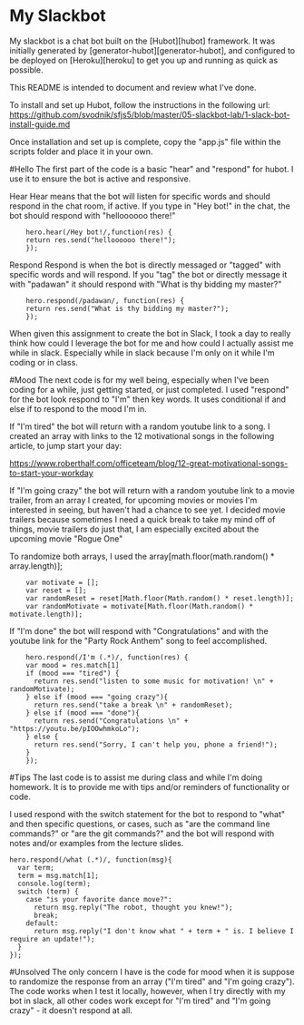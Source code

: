 # My Slackbot 

My slackbot is a chat bot built on the [Hubot][hubot] framework. It was
initially generated by [generator-hubot][generator-hubot], and configured to be
deployed on [Heroku][heroku] to get you up and running as quick as possible.

This README is intended to document and review what I've done. 

To install and set up Hubot, follow the instructions in the following url:
https://github.com/svodnik/sfjs5/blob/master/05-slackbot-lab/1-slack-bot-install-guide.md

Once installation and set up is complete, copy the "app.js" file within the scripts folder and place it in your own.

#Hello
The first part of the code is a basic "hear" and "respond" for hubot. I use it to ensure the bot is active and responsive.

Hear
Hear means that the bot will listen for specific words and should respond in the chat room, if active. If you type in "Hey bot!" in the chat, the bot should respond with "helloooooo there!" 

        hero.hear(/Hey bot!/,function(res) {
        return res.send("helloooooo there!");
        });

Respond
Respond is when the bot is directly messaged or "tagged" with specific words and will respond. If you "tag" the bot or directly message it with "padawan" it should respond with "What is thy bidding my master?"

        hero.respond(/padawan/, function(res) {
        return res.send("What is thy bidding my master?");
        });

When given this assignment to create the bot in Slack, I took a day to really think how could I leverage the bot for me and how could I actually assist me while in slack. Especially while in slack because I'm only on it while I'm coding or in class.

#Mood
The next code is for my well being, especially when I've been coding for a while, just getting started, or just completed. I used "respond" for the bot look respond to "I'm" then key words. It uses conditional if and else if to respond to the mood I'm in. 

If "I'm tired" the bot will return with a random youtube link to a song. I created an array with links to the 12 motivational songs in the following article, to jump start your day: 

https://www.roberthalf.com/officeteam/blog/12-great-motivational-songs-to-start-your-workday

If "I'm going crazy" the bot will return with a random youtube link to a movie trailer, from an array I created, for upcoming movies or movies I'm interested in seeing, but haven't had a chance to see yet. I decided movie trailers because sometimes I need a quick break to take my mind off of things, movie trailers do just that, I am especially excited about the upcoming movie "Rogue One"

To randomize both arrays, I used the array[math.floor(math.random() * array.length)];
        
        var motivate = [];
        var reset = [];
        var randomReset = reset[Math.floor(Math.random() * reset.length)];
        var randomMotivate = motivate[Math.floor(Math.random() * motivate.length)];


If "I'm done" the bot will respond with "Congratulations" and with the youtube link for the "Party Rock Anthem" song to feel accomplished.

        hero.respond(/I'm (.*)/, function(res) {
        var mood = res.match[1]
        if (mood === "tired") {
          return res.send("listen to some music for motivation! \n" + randomMotivate);
        } else if (mood === "going crazy"){
          return res.send("take a break \n" + randomReset);
        } else if (mood === "done"){
          return res.send("Congratulations \n" + "https://youtu.be/pIOOwhmkoLo");
        } else {
          return res.send("Sorry, I can't help you, phone a friend!");
        }
        });

#Tips
The last code is to assist me during class and while I'm doing homework. It is to provide me with tips and/or reminders of functionality or code.

I used respond with the switch statement for the bot to respond to "what" and then specific questions, or cases, such as "are the command line commands?" or "are the git commands?" and the bot will respond with notes and/or examples from the lecture slides.

    hero.respond(/what (.*)/, function(msg){
      var term;
      term = msg.match[1];
      console.log(term);
      switch (term) {
        case "is your favorite dance move?":
          return msg.reply("The robot, thought you knew!");
          break;
        default:
          return msg.reply("I don't know what " + term + " is. I believe I require an update!");
      }
    });

#Unsolved
The only concern I have is the code for mood when it is suppose to randomize the response from an array ("I'm tired" and "I'm going crazy"). The code works when I test it locally, however, when I try directly with my bot in slack, all other codes work except for "I'm tired" and "I'm going crazy" - it doesn't respond at all.
